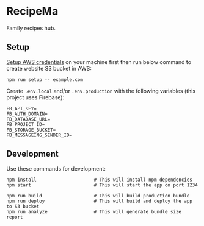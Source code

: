 # RecipeMa

Family recipes hub.

## Setup

[Setup AWS credentials](https://docs.aws.amazon.com/cli/latest/userguide/cli-chap-configure.html) on your machine first then run below command to create website S3 bucket in AWS:

```
npm run setup -- example.com
```

Create `.env.local` and/or `.env.production` with the following variables (this project uses Firebase):

```
FB_API_KEY=
FB_AUTH_DOMAIN=
FB_DATABASE_URL=
FB_PROJECT_ID=
FB_STORAGE_BUCKET=
FB_MESSAGEING_SENDER_ID=
```

## Development

Use these commands for development:

```
npm install                     # This will install npm dependencies
npm start                       # This will start the app on port 1234

npm run build                   # This will build production bundle
npm run deploy                  # This will build and deploy the app to S3 bucket
npm run analyze                 # This will generate bundle size report
```

